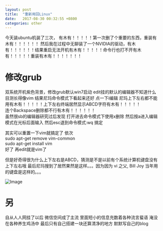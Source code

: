 ```yaml
---
layout: post
title:  "重新用回Linux"
date:   2017-08-30 00:32:55 +0800
categories: other
---
```

今天装ubuntu机装了三次，   有木有！！！！！第一次删了个重要的东西，重装有木有！！！！！！ 然后我在过程中无聊装了一个NVIDIA的驱动，有木有！！！！！！结果重启无法开机有木有！！！！！命令行也打不开有木有！！！！！重装有木有！！！！！！！  

# 修改grub
双系统开机紫色背景，修改grub默认win7启动 
edit挂的默认的编辑器不知道什么 目测长得像vim 结果尼玛命令模式下看起来还好 点一下i编辑 尼玛上下左右都不能用有木有！！！！！上下左右终端居然显示ABCD字符有木有！！！！！  
连个Backspace删除都不行有木有！！！！！！  
虽然很sb的编辑器研究过后发现 打开进去命令模式下使用x删除 然后按a进入编辑模式在光标后面输入 然后esc退到命令模式:wq 搞定

其实可以重置一下vim就搞定了 依次  
sudo apt-get remove vim-common  
sudo apt-get install vim  
好了 再edit就是vim了

但是好奇得很为什么上下左右是ABCD，猜测是不是以前有个系统计算机键盘没有上下左右哦 
最后尼玛搜到了居然果然是这样。。。因为因为 vi 之父, Bill Joy 当年用的键盘是这样的。。。  

![Image](https://pic1.zhimg.com/8f28311a26dcccca7323237fea9e532c_b.jpg)

# 另
自从人人网挂了以后 微信空间成了主流 里面短小的信息充数着各种流言蜚语 淹没在各种养生鸡汤中
最后只有自己搭建一块还算清净的地方
默默写自己的blog

